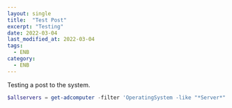 ```yaml
---
layout: single
title:  "Test Post"
excerpt: "Testing"
date: 2022-03-04
last_modified_at: 2022-03-04
tags:
  - ENB
category:
  - ENB
---
```


Testing a post to the system.

```powershell
$allservers = get-adcomputer -filter 'OperatingSystem -like "*Server*"' | select-object -Name

```
